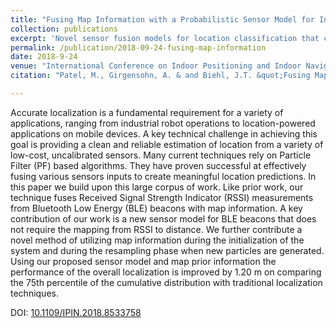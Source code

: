 ```yaml
---
title: "Fusing Map Information with a Probabilistic Sensor Model for Indoor Localization Using RF Beacons"
collection: publications
excerpt: 'Novel sensor fusion models for location classification that counter traditional approaches of mapping RSSI to distance.  Further contributes new techniques for extending particle filter approach to leverage map information. '
permalink: /publication/2018-09-24-fusing-map-information
date: 2018-9-24
venue: "International Conference on Indoor Positioning and Indoor Navigation (IPIN)"
citation: "Patel, M., Girgensohn, A. & and Biehl, J.T. &quot;Fusing Map Information with a Probabilistic Sensor Model for Indoor Localization Using RF Beacons,&quot; <i>International Conference on Indoor Positioning and Indoor Navigation (IPIN '18)</i>, Nantes, 2018, pp. 1-8."

---
```

Accurate localization is a fundamental requirement for a variety of applications, ranging from industrial robot operations to location-powered applications on mobile devices. A key technical challenge in achieving this goal is providing a clean and reliable estimation of location from a variety of low-cost, uncalibrated sensors. Many current techniques rely on Particle Filter (PF) based algorithms. They have proven successful at effectively fusing various sensors inputs to create meaningful location predictions. In this paper we build upon this large corpus of work. Like prior work, our technique fuses Received Signal Strength Indicator (RSSI) measurements from Bluetooth Low Energy (BLE) beacons with map information. A key contribution of our work is a new sensor model for BLE beacons that does not require the mapping from RSSI to distance. We further contribute a novel method of utilizing map information during the initialization of the system and during the resampling phase when new particles are generated. Using our proposed sensor model and map prior information the performance of the overall localization is improved by 1.20 m on comparing the 75th percentile of the cumulative distribution with traditional localization techniques.

DOI: [10.1109/IPIN.2018.8533758](https://doi.org/10.1109/IPIN.2018.8533758)
